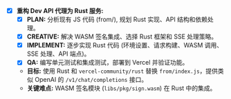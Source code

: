 - [x] **重构 Dev API 代理为 Rust 服务:**
    - [x] **PLAN:** 分析现有 JS 代码 (from/), 规划 Rust 实现、API 结构和依赖处理。
    - [x] **CREATIVE:** 解决 WASM 签名集成、选择 Rust 框架和 SSE 处理策略。
    - [x] **IMPLEMENT:** 逐步实现 Rust 代码 (环境设置、请求构建、WASM 调用、SSE 处理、API 端点)。
    - [x] **QA:** 编写单元测试和集成测试，部署到 Vercel 并验证功能。
    - **目标:** 使用 Rust 和 `vercel-community/rust` 替换 `from/index.js`，提供类似 OpenAI 的 `/v1/chat/completions` 接口。
    - **关键难点:** WASM 签名模块 (`libs/pkg/sign.wasm`) 在 Rust 中的集成。 